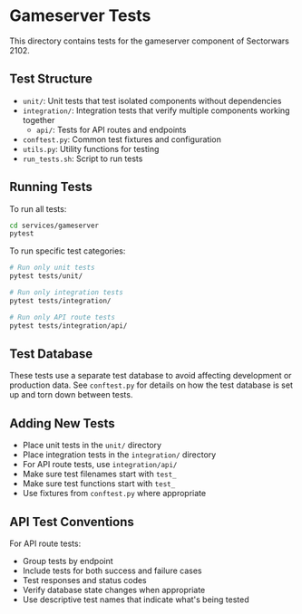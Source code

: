 # Gameserver Tests

This directory contains tests for the gameserver component of Sectorwars 2102.

## Test Structure

- `unit/`: Unit tests that test isolated components without dependencies
- `integration/`: Integration tests that verify multiple components working together
  - `api/`: Tests for API routes and endpoints
- `conftest.py`: Common test fixtures and configuration
- `utils.py`: Utility functions for testing
- `run_tests.sh`: Script to run tests

## Running Tests

To run all tests:

```bash
cd services/gameserver
pytest
```

To run specific test categories:

```bash
# Run only unit tests
pytest tests/unit/

# Run only integration tests
pytest tests/integration/

# Run only API route tests
pytest tests/integration/api/
```

## Test Database

These tests use a separate test database to avoid affecting development or production data. See `conftest.py` for details on how the test database is set up and torn down between tests.

## Adding New Tests

- Place unit tests in the `unit/` directory
- Place integration tests in the `integration/` directory
- For API route tests, use `integration/api/`
- Make sure test filenames start with `test_`
- Make sure test functions start with `test_`
- Use fixtures from `conftest.py` where appropriate

## API Test Conventions

For API route tests:

- Group tests by endpoint
- Include tests for both success and failure cases
- Test responses and status codes
- Verify database state changes when appropriate
- Use descriptive test names that indicate what's being tested
